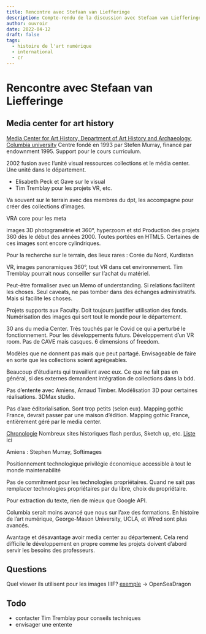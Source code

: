 ```yaml
---
title: Rencontre avec Stefaan van Liefferinge
description: Compte-rendu de la discussion avec Stefaan van Liefferinge
author: ouvroir
date: 2022-04-12
draft: false
tags:
  - histoire de l'art numérique
  - international
  - cr
---
```


# Rencontre avec Stefaan van Liefferinge

## Media center for art history
[Media Center for Art History, Department of Art History and Archaeology, Columbia university](https://learn.columbia.edu/media-center-art-history)
Centre fondé en 1993 par Stefen Murray, financé par endownment 1995.
Support pour le cours curriculum.

2002 fusion avec l’unité visual ressources collections et le média center. Une unité dans le département. 

- Elisabeth Peck et Gave  sur le visual
- Tim Tremblay pour les projets VR, etc.

Va souvent sur le terrain avec des membres du dpt, les accompagne pour créer des collections d’images. 

VRA core pour les meta

images 3D photogramétrie et 360°, hyperzoom et std
Production des projets 360 dès le début des années 2000. Toutes portées en HTML5. Certaines de ces images sont encore cylindriques.

Pour la recherche sur le terrain, des lieux rares : Corée du Nord, Kurdistan

VR, images panoramiques 360°, tout VR dans cet environnement.
Tim Tremblay pourrait nous conseiller sur l’achat du matériel.

Peut-être formaliser avec un Memo of understanding.
Si relations facilitent les choses. Seul caveats, ne pas tomber dans des échanges administratifs. Mais si facilite les choses.


Projets supports aux Faculty.
Doit toujours justifier utilisation des fonds. Numérisation des images qui sert tout le monde pour le département. 

30 ans du media Center. Très touchés par le Covid ce qui a perturbé le fonctionnement. Pour les développements futurs. Développement d’un VR room. Pas de CAVE mais casques. 6 dimensions of freedom.

Modèles que ne donnent pas mais que peut partagé.
Envisageable de faire en sorte que les collections soient agrégeables.

Beaucoup d’étudiants qui travaillent avec eux.
Ce que ne fait pas en général, si des externes demandent intégration de collections dans la bdd.

Pas d’entente avec Amiens, Arnaud Timber.
Modélisation 3D pour certaines réalisations. 3DMax studio.

Pas d’axe éditorialisation. Sont trop petits (selon eux).
Mapping gothic France, devrait passer par une maison d’édition. Mapping gothic France, entièrement géré par le media center.

[Chronologie](https://learn.columbia.edu/projects)
Nombreux sites historiques flash perdus, Sketch up, etc.
[Liste](https://learn.columbia.edu/index-of-projects) ici 

Amiens : Stephen Murray, Softimages

Positionnement technologique
privilégie économique
accessible à tout le monde
maintenabilité

Pas de commitment pour les technologies propriétaires. Quand ne sait pas remplacer technologies propriétaires par du libre, choix du propriétaire.

Pour extraction du texte, rien de mieux que Google API.

Columbia serait moins avancé que nous sur l’axe des formations. En histoire de l’art numérique, George-Mason University, UCLA, et Wired sont plus avancés.

Avantage et désavantage avoir media center au département. Cela rend difficile le développement en propre comme les projets doivent d’abord servir les besoins des professeurs.


## Questions
Quel viewer ils utilisent pour les images IIIF? [exemple](https://mcid.mcah.columbia.edu/search/fieldwork-bauhaus) → OpenSeaDragon


## Todo
- contacter Tim Tremblay pour conseils techniques
- envisager une entente